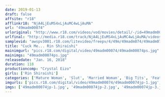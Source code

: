 ```yaml
---
date: 2019-01-13
draft: false
affsite: "r18"
afflinkr18: "NjA4LjEuMS4xLjAuMC4wLjAuMA"
url: "49madm00074"
urloriginal: "http://www.r18.com/videos/vod/movies/detail/-/id=49madm00074"
urlfinal: "http://media.r18.com/track/NjA4LjEuMS4xLjAuMC4wLjAuMA/videos/vod/movies/detail/-/id=49madm00074"
samplevid: "awspv3001.r18.com/litevideo/freepv/4/49m/49madm074/49madm074_dmb_w.mp4"
title: "Cuck Me... Rin Shiraishi"
mainimgurl: "pics.r18.com/digital/video/49madm00074/49madm00074ps.jpg"
mainimgs: "49madm00074ps.jpg"
releasedate: "Jan. 16, 2018"
duration: 118
productioncomp: "Crystal Eizo"
girls: ['Rin Shiraishi']
categories: ['Mature Woman', 'Slut', 'Married Woman', 'Big Tits', 'Featured Actress', 'Cheating Wife', 'Drama', 'Creampie', 'Vibrator', 'Big Vibrator']
imgurls: ['pics.r18.com/digital/video/49madm00074/49madm00074jp-1.jpg', 'pics.r18.com/digital/video/49madm00074/49madm00074jp-2.jpg', 'pics.r18.com/digital/video/49madm00074/49madm00074jp-3.jpg', 'pics.r18.com/digital/video/49madm00074/49madm00074jp-4.jpg', 'pics.r18.com/digital/video/49madm00074/49madm00074jp-5.jpg', 'pics.r18.com/digital/video/49madm00074/49madm00074jp-6.jpg', 'pics.r18.com/digital/video/49madm00074/49madm00074jp-7.jpg', 'pics.r18.com/digital/video/49madm00074/49madm00074jp-8.jpg', 'pics.r18.com/digital/video/49madm00074/49madm00074jp-9.jpg', 'pics.r18.com/digital/video/49madm00074/49madm00074jp-10.jpg', 'pics.r18.com/digital/video/49madm00074/49madm00074jp-11.jpg', 'pics.r18.com/digital/video/49madm00074/49madm00074jp-12.jpg', 'pics.r18.com/digital/video/49madm00074/49madm00074jp-13.jpg', 'pics.r18.com/digital/video/49madm00074/49madm00074jp-14.jpg', 'pics.r18.com/digital/video/49madm00074/49madm00074jp-15.jpg', 'pics.r18.com/digital/video/49madm00074/49madm00074jp-16.jpg', 'pics.r18.com/digital/video/49madm00074/49madm00074jp-17.jpg', 'pics.r18.com/digital/video/49madm00074/49madm00074jp-18.jpg', 'pics.r18.com/digital/video/49madm00074/49madm00074jp-19.jpg', 'pics.r18.com/digital/video/49madm00074/49madm00074jp-20.jpg']
imgs: ['49madm00074jp-1.jpg', '49madm00074jp-2.jpg', '49madm00074jp-3.jpg', '49madm00074jp-4.jpg', '49madm00074jp-5.jpg', '49madm00074jp-6.jpg', '49madm00074jp-7.jpg', '49madm00074jp-8.jpg', '49madm00074jp-9.jpg', '49madm00074jp-10.jpg', '49madm00074jp-11.jpg', '49madm00074jp-12.jpg', '49madm00074jp-13.jpg', '49madm00074jp-14.jpg', '49madm00074jp-15.jpg', '49madm00074jp-16.jpg', '49madm00074jp-17.jpg', '49madm00074jp-18.jpg', '49madm00074jp-19.jpg', '49madm00074jp-20.jpg']
---
```

